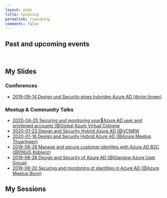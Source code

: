 ```yaml
---
layout: page
title: Speaking
permalink: /speaking
comments: false
---
```

## Past and upcoming events
<script type="text/javascript" src="https://sessionize.com/api/speaker/events/69a89ff8-d069-43d3-bb82-e545f29a17f1/0x0x3fb393x"></script>
<br/>

## My Slides
### Conferences
*   [2019-09-14 Design und Security eines hybriden Azure AD (@cim lingen)](https://github.com/Cloud-Architekt/meetups/blob/master/2019-09-14%20cimlingen-Design%20und%20Security%20eines%20hybriden%20Azure%20AD.pdf)

### Meetup & Community Talks
*  [2020-04-25 Securing and monitoring yourAzure AD user and privileged accounts (@Global Azure Virtual Cologne](https://github.com/Cloud-Architekt/meetups/blob/master/2020-04-25%20Global-Azure-Securing-and-Monitoring-AzureAD-Identities.pdf) 
*  [2020-01-23 Design and Security Hybrid Azure AD (@VCNRW](https://github.com/Cloud-Architekt/meetups/blob/master/2020-01-23%20vcnrw-Design-Security-hybriden-AzureAD.pdf) 
*  [2020-01-16 Design and Security Hybrid Azure AD (@Azure Meetup Thueringen)](https://github.com/Cloud-Architekt/meetups/blob/master/2020-01-16%20Az-Thueringen-Design-Security-Hybrid-AzureAD.pdf) 
*  [2019-08-28 Manage and secure customer identites with Azure AD B2C (@DNUG Koblenz)](https://github.com/Cloud-Architekt/meetups/blob/master/2019-12-11%20DNUGKoblenz-Manage-and-securing-AzureAD-B2C.pdf) 
*  [2019-08-28 Design and Security of Azure AD (@Glasgow Azure User Group)](https://github.com/Cloud-Architekt/meetups/blob/master/2019-08-28%20GAUG-Hybrid%20Identity%20design%20and%20security.pdf) 
*  [2019-08-20 Securing and monitoring of identities in Azure AD (@Azure Meetup Bonn)](https://github.com/Cloud-Architekt/meetups/blob/master/2019-08-20%20AzBonn-Securing-and-monitoring-AAD.pdf) 

## My Sessions
   <script type="text/javascript" src="https://sessionize.com/api/speaker/sessions/69a89ff8-d069-43d3-bb82-e545f29a17f1/0x0x3fb393x"></script>
